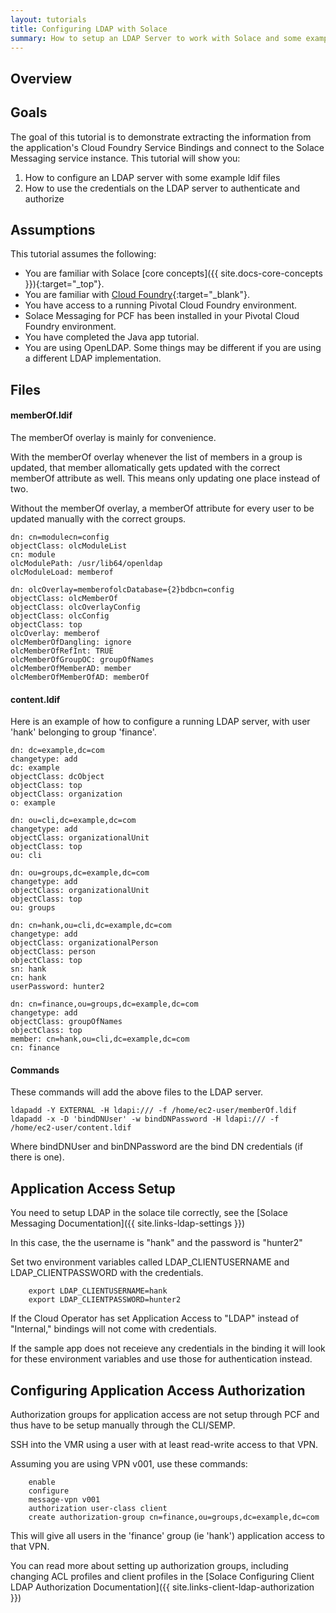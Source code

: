```yaml
---
layout: tutorials
title: Configuring LDAP with Solace
summary: How to setup an LDAP Server to work with Solace and some examples on how LDAP auth works
---
```


## Overview

## Goals

The goal of this tutorial is to demonstrate extracting the information from the application's Cloud Foundry Service Bindings and connect to the Solace Messaging service instance.  This tutorial will show you:

1. How to configure an LDAP server with some example ldif files
1. How to use the credentials on the LDAP server to authenticate and authorize

## Assumptions

This tutorial assumes the following:

* You are familiar with Solace [core concepts]({{ site.docs-core-concepts }}){:target="_top"}.
* You are familiar with [Cloud Foundry](https://www.cloudfoundry.org/){:target="_blank"}.
* You have access to a running Pivotal Cloud Foundry environment.
* Solace Messaging for PCF has been installed in your Pivotal Cloud Foundry environment.
* You have completed the Java app tutorial.
* You are using OpenLDAP. Some things may be different if you are using a different LDAP implementation.

## Files

#### memberOf.ldif

The memberOf overlay is mainly for convenience.

With the memberOf overlay whenever the list of members in a group is updated, that member allomatically gets updated with the correct memberOf attribute as well. This means only updating one place instead of two. 

Without the memberOf overlay, a memberOf attribute for every user to be updated manually with the correct groups.

```
dn: cn=modulecn=config
objectClass: olcModuleList
cn: module
olcModulePath: /usr/lib64/openldap
olcModuleLoad: memberof

dn: olcOverlay=memberofolcDatabase={2}bdbcn=config
objectClass: olcMemberOf
objectClass: olcOverlayConfig
objectClass: olcConfig
objectClass: top
olcOverlay: memberof
olcMemberOfDangling: ignore
olcMemberOfRefInt: TRUE
olcMemberOfGroupOC: groupOfNames
olcMemberOfMemberAD: member
olcMemberOfMemberOfAD: memberOf
```

#### content.ldif

Here is an example of how to configure a running LDAP server, with user 'hank' belonging to group 'finance'. 

```
dn: dc=example,dc=com
changetype: add
dc: example
objectClass: dcObject
objectClass: top
objectClass: organization
o: example

dn: ou=cli,dc=example,dc=com
changetype: add
objectClass: organizationalUnit
objectClass: top
ou: cli

dn: ou=groups,dc=example,dc=com
changetype: add
objectClass: organizationalUnit
objectClass: top
ou: groups

dn: cn=hank,ou=cli,dc=example,dc=com
changetype: add
objectClass: organizationalPerson
objectClass: person
objectClass: top
sn: hank
cn: hank
userPassword: hunter2

dn: cn=finance,ou=groups,dc=example,dc=com
changetype: add
objectClass: groupOfNames
objectClass: top
member: cn=hank,ou=cli,dc=example,dc=com
cn: finance
```
#### Commands

These commands will add the above files to the LDAP server.

```
ldapadd -Y EXTERNAL -H ldapi:/// -f /home/ec2-user/memberOf.ldif
ldapadd -x -D 'bindDNUser' -w bindDNPassword -H ldapi:/// -f /home/ec2-user/content.ldif
```

Where bindDNUser and binDNPassword are the bind DN credentials (if there is one).

## Application Access Setup 

You need to setup LDAP in the solace tile correctly, see the [Solace Messaging Documentation]({{ site.links-ldap-settings }})

In this case, the the username is "hank" and the password is "hunter2"

Set two environment variables called LDAP_CLIENTUSERNAME and LDAP_CLIENTPASSWORD with the credentials.

```
    export LDAP_CLIENTUSERNAME=hank
    export LDAP_CLIENTPASSWORD=hunter2
```

If the Cloud Operator has set Application Access to "LDAP" instead of "Internal," bindings will not come with credentials.

If the sample app does not receieve any credentials in the binding it will look for these environment variables and use those for authentication instead.

## Configuring Application Access Authorization

Authorization groups for application access are not setup through PCF and thus have to be setup manually through the CLI/SEMP.

SSH into the VMR using a user with at least read-write access to that VPN.

Assuming you are using VPN v001, use these commands:
```
    enable
    configure
    message-vpn v001
    authorization user-class client
    create authorization-group cn=finance,ou=groups,dc=example,dc=com
```

This will give all users in the 'finance' group (ie 'hank') application access to that VPN.

You can read more about setting up authorization groups, including changing ACL profiles and client profiles in the [Solace Configuring Client LDAP Authorization Documentation]({{ site.links-client-ldap-authorization }})
